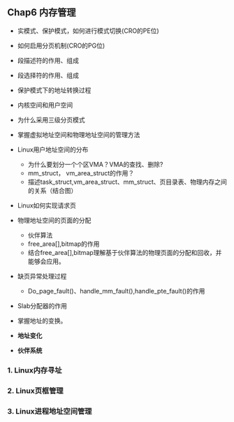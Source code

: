 ## Chap6 内存管理
* 实模式、保护模式，如何进行模式切换(CRO的PE位)
* 如何启用分页机制(CRO的PG位)
* 段描述符的作用、组成
* 段选择符的作用、组成
* 保护模式下的地址转换过程
* 内核空间和用户空间
* 为什么采用三级分页模式
* 掌握虚拟地址空间和物理地址空间的管理方法
* Linux用户地址空间的分布
  * 为什么要划分一个个区VMA？VMA的查找、删除?
  * mm_struct， vm_area_struct的作用？
  * 描述task_struct,vm_area_struct、mm_struct、页目录表、物理内存之间的关系（结合图）
* Linux如何实现请求页
* 物理地址空间的页面的分配
  * 伙伴算法
  * free_area[],bitmap的作用
  * 结合free_area[],bitmap理解基于伙伴算法的物理页面的分配和回收，并能够会应用。
* 缺页异常处理过程
  * Do_page_fault()、handle_mm_fault(),handle_pte_fault()的作用
* Slab分配器的作用
* 掌握地址的变换。

* **地址变化**
* **伙伴系统**

### 1. Linux内存寻址




### 2. Linux页框管理





### 3. Linux进程地址空间管理







